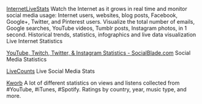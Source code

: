 
[InternetLiveStats](http://www.internetlivestats.com/)
Watch the Internet as it grows in real time and monitor social media usage: Internet users, websites, blog posts, Facebook, Google+, Twitter, and Pinterest users. Visualize the total number of emails, Google searches, YouTube videos, Tumblr posts, Instagram photos, in 1 second. Historical trends, statistics, infographics and live data visualization
Live Internet Statistics

[YouTube, Twitch, Twitter, & Instagram Statistics - SocialBlade.com](https://socialblade.com/)
Social Media Statistics

[LiveCounts](https://livecounts.io/)
Live Social Media Stats

[Kworb](https://kworb.net/)
A lot of different statistics on views and listens collected from #YouTube, #iTunes, #Spotify. Ratings by country, year, music type, and more.
